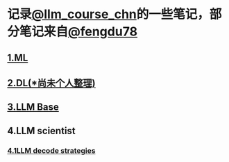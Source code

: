 # 记录[@llm_course_chn](https://github.com/friendmine/llm-course-chn)的一些笔记，部分笔记来自[@fengdu78](https://github.com/fengdu78)
## [1.ML](https://github.com/tsw123678/llm_course_cn_note/blob/main/ML.pdf)
## [2.DL(*尚未个人整理)](http://www.ai-start.com/dl2017/)
## [3.LLM Base](https://github.com/tsw123678/llm_course_cn_note/blob/main/LLM-base.md)
## 4.LLM scientist
### [4.1LLM decode strategies](待定)
